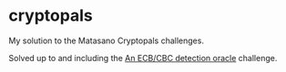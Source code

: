 # cryptopals
My solution to the Matasano Cryptopals challenges.

Solved up to and including the [An ECB/CBC detection oracle](https://cryptopals.com/sets/2/challenges/11) challenge.